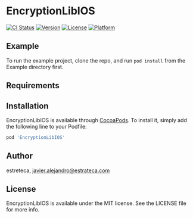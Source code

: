 # EncryptionLibIOS

[![CI Status](https://img.shields.io/travis/estreteca/EncryptionLibIOS.svg?style=flat)](https://travis-ci.org/estreteca/EncryptionLibIOS)
[![Version](https://img.shields.io/cocoapods/v/EncryptionLibIOS.svg?style=flat)](https://cocoapods.org/pods/EncryptionLibIOS)
[![License](https://img.shields.io/cocoapods/l/EncryptionLibIOS.svg?style=flat)](https://cocoapods.org/pods/EncryptionLibIOS)
[![Platform](https://img.shields.io/cocoapods/p/EncryptionLibIOS.svg?style=flat)](https://cocoapods.org/pods/EncryptionLibIOS)

## Example

To run the example project, clone the repo, and run `pod install` from the Example directory first.

## Requirements

## Installation

EncryptionLibIOS is available through [CocoaPods](https://cocoapods.org). To install
it, simply add the following line to your Podfile:

```ruby
pod 'EncryptionLibIOS'
```

## Author

estreteca, javier.alejandro@estrateca.com

## License

EncryptionLibIOS is available under the MIT license. See the LICENSE file for more info.
